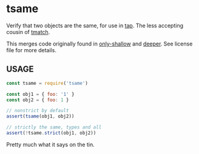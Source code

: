# tsame

Verify that two objects are the same, for use in
[tap](http://www.node-tap.org/).  The less accepting cousin of
[tmatch](http://npm.im/tmatch).

This merges code originally found in
[only-shallow](http://npm.im/only-shallow) and
[deeper](http://npm.im/deeper).  See license file for more details.

## USAGE

```javascript
const tsame = require('tsame')

const obj1 = { foo: '1' }
const obj2 = { foo: 1 }

// nonstrict by default
assert(tsame(obj1, obj2))

// strictly the same, types and all
assert(!tsame.strict(obj1, obj2))
```

Pretty much what it says on the tin.

